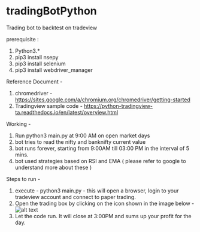 # tradingBotPython
Trading bot to backtest on tradeview

prerequisite :
1. Python3.*
2. pip3 install nsepy
3. pip3 install selenium
4. pip3 install webdriver_manager


Reference Document - 

1. chromedriver - https://sites.google.com/a/chromium.org/chromedriver/getting-started
2. Tradingview sample code - https://python-tradingview-ta.readthedocs.io/en/latest/overview.html

Working - 
1. Run python3 main.py at 9:00 AM on open market days
2. bot tries to read the nifty and banknifty current value
3. bot runs forever, starting from 9:00AM till 03:00 PM in the interval of 5 mins.
4. bot used strategies based on RSI and EMA ( please refer to google to understand more about these )

Steps to run - 
1. execute - python3 main.py - this will open a browser, login to your tradeview account and connect to paper trading. 
2. Open the trading box by clicking on the icon shown in the image below -
![alt text](https://github.com/md-raghib/tradingBotPython/blob/access/tradingWindow.png)
3. Let the code run. It will close at 3:00PM and sums up your profit for the day.
